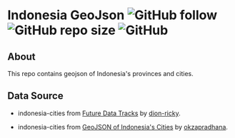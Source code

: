 # Indonesia GeoJson ![GitHub follow](https://img.shields.io/github/followers/rezaffikri?label=Follow&style=social) ![GitHub repo size](https://img.shields.io/github/repo-size/rezaffikri/IndonesiaGeoJson) ![GitHub](https://img.shields.io/github/license/rezaffikri/IndonesiaGeoJson)

 ## About
 This repo contains geojson of Indonesia's provinces and cities.

 ## Data Source
 
 - indonesia-cities from [Future Data Tracks](https://github.com/dion-ricky/future-data-1/issues/10) by [dion-ricky](https://github.com/dion-ricky).

 - indonesia-cities from [GeoJSON of Indonesia's Cities](https://github.com/okzapradhana/indonesia-city-geojson) by [okzapradhana](https://github.com/okzapradhana).
 